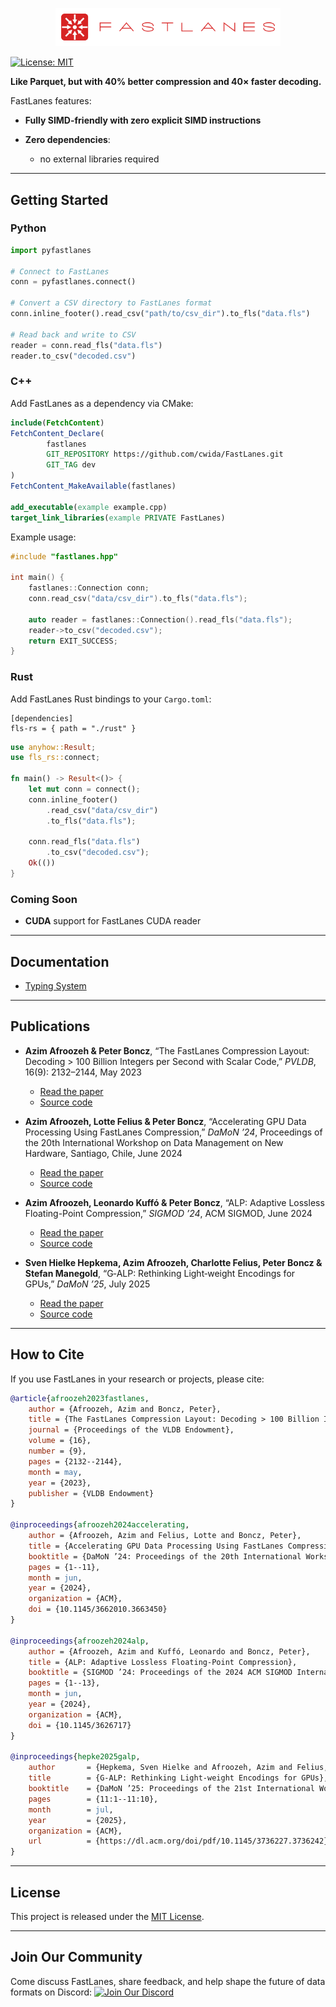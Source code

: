 <p align="center">
  <img src="assets/logo.svg" alt="FastLanes Logo" width="360" />
</p>

[![License: MIT](https://img.shields.io/badge/License-MIT-yellow.svg)](LICENSE)

**Like Parquet, but with 40% better compression and 40× faster decoding.**

FastLanes features:

* **Fully SIMD-friendly with zero explicit SIMD instructions**
* **Zero dependencies**:

    * no external libraries required

---

## Getting Started

### Python

```python
import pyfastlanes

# Connect to FastLanes
conn = pyfastlanes.connect()

# Convert a CSV directory to FastLanes format
conn.inline_footer().read_csv("path/to/csv_dir").to_fls("data.fls")

# Read back and write to CSV
reader = conn.read_fls("data.fls")
reader.to_csv("decoded.csv")
```

### C++

Add FastLanes as a dependency via CMake:

```cmake
include(FetchContent)
FetchContent_Declare(
        fastlanes
        GIT_REPOSITORY https://github.com/cwida/FastLanes.git
        GIT_TAG dev
)
FetchContent_MakeAvailable(fastlanes)

add_executable(example example.cpp)
target_link_libraries(example PRIVATE FastLanes)
```

Example usage:

```cpp
#include "fastlanes.hpp"

int main() {
    fastlanes::Connection conn;
    conn.read_csv("data/csv_dir").to_fls("data.fls");

    auto reader = fastlanes::Connection().read_fls("data.fls");
    reader->to_csv("decoded.csv");
    return EXIT_SUCCESS;
}
```

### Rust

Add FastLanes Rust bindings to your `Cargo.toml`:

```cargo
[dependencies]
fls-rs = { path = "./rust" }
```

```rust
use anyhow::Result;
use fls_rs::connect;

fn main() -> Result<()> {
    let mut conn = connect();
    conn.inline_footer()
        .read_csv("data/csv_dir")
        .to_fls("data.fls");

    conn.read_fls("data.fls")
        .to_csv("decoded.csv");
    Ok(())
}
```

### Coming Soon

* **CUDA** support for FastLanes CUDA reader

---

## Documentation

* [Typing System](docs/typing_system.md)

---

## Publications

* **Azim Afroozeh & Peter Boncz**, “The FastLanes Compression Layout: Decoding > 100 Billion Integers per Second with
  Scalar Code,” *PVLDB*, 16(9): 2132–2144, May 2023

    * [Read the paper](https://www.vldb.org/pvldb/vol16/p2132-afroozeh.pdf)
    * [Source code](publications/data_parallelized_encodings)

* **Azim Afroozeh, Lotte Felius & Peter Boncz**, “Accelerating GPU Data Processing Using FastLanes Compression,” *DaMoN
  ’24*, Proceedings of the 20th International Workshop on Data Management on New Hardware, Santiago, Chile, June 2024

    * [Read the paper](https://doi.org/10.1145/3662010.3663450)
    * [Source code](https://github.com/cwida/FastLanesGPU)

* **Azim Afroozeh, Leonardo Kuffó & Peter Boncz**, “ALP: Adaptive Lossless Floating-Point Compression,” *SIGMOD ’24*,
  ACM SIGMOD, June 2024

    * [Read the paper](https://doi.org/10.1145/3626717)
    * [Source code](https://github.com/cwida/ALP)

* **Sven Hielke Hepkema, Azim Afroozeh, Charlotte Felius, Peter Boncz & Stefan Manegold**, “G‑ALP: Rethinking Light‑weight Encodings for GPUs,” *DaMoN ’25*, July 2025

    * [Read the paper](https://dl.acm.org/doi/pdf/10.1145/3736227.3736242)
    * [Source code](https://github.com/cwida/FastLanesGpu-Damon2025)


---

## How to Cite

If you use FastLanes in your research or projects, please cite:

```bibtex
@article{afroozeh2023fastlanes,
    author = {Afroozeh, Azim and Boncz, Peter},
    title = {The FastLanes Compression Layout: Decoding > 100 Billion Integers per Second with Scalar Code},
    journal = {Proceedings of the VLDB Endowment},
    volume = {16},
    number = {9},
    pages = {2132--2144},
    month = may,
    year = {2023},
    publisher = {VLDB Endowment}
}

@inproceedings{afroozeh2024accelerating,
    author = {Afroozeh, Azim and Felius, Lotte and Boncz, Peter},
    title = {Accelerating GPU Data Processing Using FastLanes Compression},
    booktitle = {DaMoN ’24: Proceedings of the 20th International Workshop on Data Management on New Hardware},
    pages = {1--11},
    month = jun,
    year = {2024},
    organization = {ACM},
    doi = {10.1145/3662010.3663450}
}

@inproceedings{afroozeh2024alp,
    author = {Afroozeh, Azim and Kuffó, Leonardo and Boncz, Peter},
    title = {ALP: Adaptive Lossless Floating-Point Compression},
    booktitle = {SIGMOD ’24: Proceedings of the 2024 ACM SIGMOD International Conference on Management of Data},
    pages = {1--13},
    month = jun,
    year = {2024},
    organization = {ACM},
    doi = {10.1145/3626717}
}

@inproceedings{hepke2025galp,
    author       = {Hepkema, Sven Hielke and Afroozeh, Azim and Felius, Charlotte and Boncz, Peter and Manegold, Stefan},
    title        = {G‑ALP: Rethinking Light‑weight Encodings for GPUs},
    booktitle    = {DaMoN ’25: Proceedings of the 21st International Workshop on Data Management on New Hardware},
    pages        = {11:1--11:10},
    month        = jul,
    year         = {2025},
    organization = {ACM},
    url          = {https://dl.acm.org/doi/pdf/10.1145/3736227.3736242}
}
```

---

## License

This project is released under the [MIT License](LICENSE).

---

## Join Our Community

Come discuss FastLanes, share feedback, and help shape the future of data formats on Discord:
[![Join Our Discord](https://img.shields.io/discord/1282716959099588651?label=Join%20Our%20Discord\&logo=discord\&color=7289da)](https://discord.gg/SpTHkCQ7uh)
